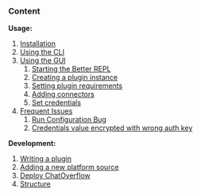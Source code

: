 ### Content

**Usage:**  
1. [Installation](Installation)  
2. [Using the CLI](Using-the-CLI)  
3. [Using the GUI](Using-the-GUI)  
    1. [Starting the Better REPL](Using-the-GUI#Starting-the-Better-REPL)  
    2. [Creating a plugin instance](Using-the-GUI#Creating-a-plugin-instance)  
    3. [Setting plugin requirements](Using-the-GUI#Setting-plugin-requirements)  
    4. [Adding connectors](Using-the-GUI#Adding-connectors)  
    5. [Set credentials](Using-the-GUI#Set-credentials)  
4. [Frequent Issues](Frequent-Issues)  
    1. [Run Configuration Bug](Frequent-Issues#Run-Configuration-Bug)  
    2. [Credentials value encrypted with wrong auth key](Frequent-Issues#Credentials-value-encrypted-with-wrong-auth-key)  

**Development:**  
1. [Writing a plugin](Writing-a-plugin)  
2. [Adding a new platform source](Adding-a-new-platform-source)  
3. [Deploy ChatOverflow](Deploy-ChatOverflow)
4. [Structure](Structure)